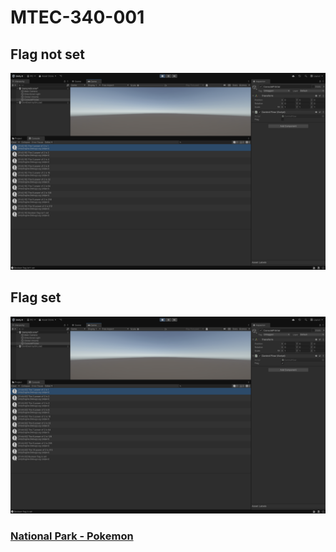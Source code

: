 # MTEC-340-001

## Flag not set

![screenshot 1](./Images/Screenshot%202025-02-06%20at%209.42.35%20PM.png)

## Flag  set

![screenshot 2](./Images/Screenshot%202025-02-06%20at%209.44.07%20PM.png)

### [National Park - Pokemon]("https://www.youtube.com/watch?v=2XjouKSkSeM">OST)